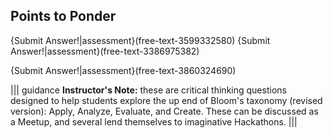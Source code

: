 ## Points to Ponder
 
{Submit Answer!|assessment}(free-text-3599332580)
{Submit Answer!|assessment}(free-text-3386975382)

{Submit Answer!|assessment}(free-text-3860324690)


||| guidance
**Instructor's Note:**  these are critical thinking questions designed to help students explore the up end of Bloom's taxonomy (revised version): Apply, Analyze, Evaluate, and Create.  These can be discussed as a Meetup, and several lend themselves to imaginative Hackathons. 
|||
